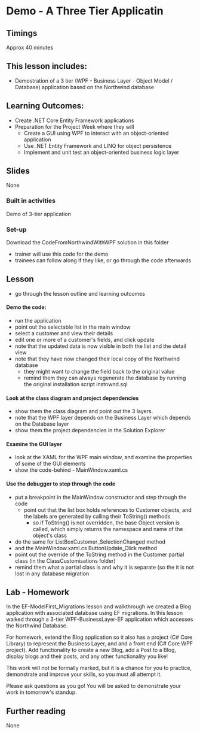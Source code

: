 # Demo - A Three Tier Applicatin

## Timings

Approx 40 minutes

## This lesson includes:

- Demostration of a 3 tier (WPF - Business Layer - Object Model / Database) application based on the Northwind database

## Learning Outcomes:

- Create .NET Core Entity Framework applications
- Preparation for the Project Week where they will
  - Create a GUI using WPF to interact with an object-oriented application
  - Use .NET Entity Framework and LINQ for object persistence
  - Implement and unit test an object-oriented business logic layer

## Slides

None

### Built in activities

Demo of 3-tier application

### Set-up

Download the CodeFromNorthwindWithWPF solution in this folder

- trainer will use this code for the demo
- trainees can follow along if they like, or go through the code afterwards

## Lesson

- go through the lesson outline and learning outcomes

#### Demo the code:

- run the application
- point out the selectable list in the main window
- select a customer and view their details
- edit one or more of a customer's fields, and click update
- note that the updated data is now visible in both the list and the detail view
- note that they have now changed their local copy of the Northwind database
  - they might want to change the field back to the original value
  - remind them they can always regenerate the database by running the original installation script instnwnd.sql

#### Look at the class diagram and project dependencies

- show them the class diagram and point out the 3 layers.
- note that the WPF layer depends on the Business Layer which depends on the Database layer
- show them the project dependencies in the Solution Explorer

#### Examine the GUI layer

- look at the XAML for the WPF main window, and examine the properties of some of the GUI elements
- show the code-behind - MainWindow.xaml.cs

#### Use the debugger to step through the code

- put a breakpoint in the MainWindow constructor and step through the code
  - point out that the list box holds references to Customer objects, and the labels are generated by calling their ToString() methods
    - so if ToString() is not overridden, the base Object version is called, which simply returns the namespace and name of the object's class
- do the same for ListBoxCustomer_SelectionChanged method
- and the MainWindow.xaml.cs ButtonUpdate_Click method
- point out the override of the ToString method in the Customer partial class (in the ClassCustomisations folder)
- remind them what a partial class is and why it is separate (so the it is not lost in any database migration

## Lab - Homework

In the EF-ModelFirst_Migrations lesson and walkthrough we created a Blog application with associated database using EF migrations. In this lesson walked through a 3-tier WPF-BusinessLayer-EF application which accesses the Northwind Database.

For homework, extend the Blog application so it also has a project (C# Core Library) to represent the Business Layer, and and a front end (C# Core WPF project). Add functionality to create a new Blog, add a Post to a Blog, display blogs and their posts, and any other functionality you like!

This work will not be formally marked, but it is a chance for you to practice, demonstrate and improve your skills, so you must all attempt it.

Please ask questions as you go! You will be asked to demonstrate your work in tomorrow's standup.

## Further reading

None